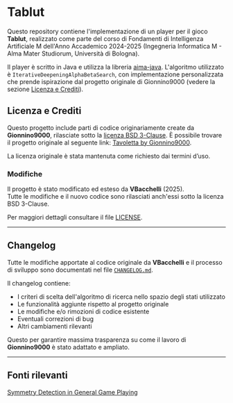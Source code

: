# Tablut

Questo repository contiene l'implementazione di un player per il gioco **Tablut**, realizzato come parte del corso di Fondamenti di Intelligenza Artificiale M dell'Anno Accademico 2024-2025 (Ingegneria Informatica M - Alma Mater Studiorum, Università di Bologna). 

Il player è scritto in Java e utilizza la libreria [aima-java](https://github.com/aimacode/aima-java).
L'algoritmo utilizzato è `IterativeDeepeningAlphaBetaSearch`, con implementazione personalizzata che prende ispirazione dal progetto originale di Gionnino9000 (vedere la sezione [Licenza e Crediti](#licenza-e-crediti)).

## Licenza e Crediti

Questo progetto include parti di codice originariamente create da **Gionnino9000**, rilasciate sotto la [licenza BSD 3-Clause](./LICENSE). È possibile trovare il progetto originale al seguente link: [Tavoletta by Gionnino9000](https://github.com/Gionnino9000/Gionnino9000).

La licenza originale è stata mantenuta come richiesto dai termini d’uso.

### Modifiche
Il progetto è stato modificato ed esteso da **VBacchelli** (2025).  
Tutte le modifiche e il nuovo codice sono rilasciati anch'essi sotto la licenza BSD 3-Clause.

Per maggiori dettagli consultare il file [LICENSE](./LICENSE).

---

## Changelog

Tutte le modifiche apportate al codice originale da **VBacchelli** e il processo di sviluppo sono documentati nel file [`CHANGELOG.md`](./CHANGELOG.md).

Il changelog contiene:
- I criteri di scelta dell'algoritmo di ricerca nello spazio degli stati utilizzato
- Le funzionalità aggiunte rispetto al progetto originale  
- Le modifiche e/o rimozioni di codice esistente  
- Eventuali correzioni di bug  
- Altri cambiamenti rilevanti

Questo per garantire massima trasparenza su come il lavoro di **Gionnino9000** è stato adattato e ampliato.

---

## Fonti rilevanti
[Symmetry Detection in General Game Playing](https://cdn.aaai.org/ojs/7649/7649-13-11179-1-2-20201228.pdf#:~:text=One%20way%20of%20pruning%20the,The%20expansion%20of%20the)
